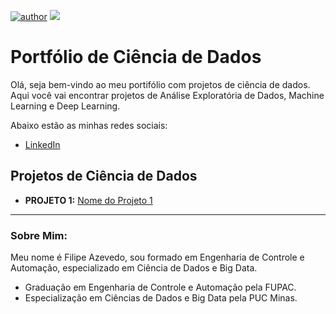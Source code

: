 [![author](https://img.shields.io/badge/author-filipesazevedo-blue.svg)](https://www.linkedin.com/in/filipeazevedo/) [![](https://img.shields.io/badge/python-3.10+-green.svg)](https://www.python.org/downloads/release/python-365/)

# Portfólio de Ciência de Dados

Olá, seja bem-vindo ao meu portifólio com projetos de ciência de dados. Aqui você vai encontrar projetos de Análise Exploratória de Dados, Machine Learning e Deep Learning.

Abaixo estão as minhas redes sociais:

* [LinkedIn](https://www.linkedin.com/in/filipeazevedo/)

## Projetos de Ciência de Dados

* **PROJETO 1:** [Nome do Projeto 1](https://github.com/carlosfab/)

---

### Sobre Mim:

Meu nome é Filipe Azevedo, sou formado em Engenharia de Controle e Automação, especializado em Ciência de Dados e Big Data.

* Graduação em Engenharia de Controle e Automação pela FUPAC.
* Especialização em Ciências de Dados e Big Data pela PUC Minas.
